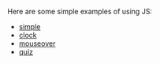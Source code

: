 Here are some simple examples of using JS:

- [simple](https://minorsmart.github.io/jsdemos/simple/)
- [clock](https://minorsmart.github.io/jsdemos/clock/)
- [mouseover](https://minorsmart.github.io/jsdemos/mouseover/)
- [quiz](https://minorsmart.github.io/jsdemos/quiz/)
